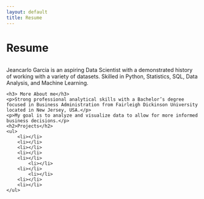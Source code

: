 ```yaml
---
layout: default
title: Resume
---
```


<div class="post">
	<h1 class="pageTitle">Resume</h1>
	<img src="{{ '/assets/img/touring.jpg' }}" alt="">
	<p class="intro">Jeancarlo Garcia is an aspiring Data Scientist with a demonstrated history of working with a variety of datasets. Skilled in Python, Statistics, SQL, Data Analysis, and Machine Learning.</p>
	
	<h3> More About me</h3>
	<p>Strong professional analytical skills with a Bachelor’s degree focused in Business Administration from Fairleigh Dickinson University located in New Jersey, USA.</p>
	<p>My goal is to analyze and visualize data to allow for more informed business decisions.</p>
	<h2>Projects</h2>
	<ul>
		<li></li>
  		<li></li>
  		<li></li>
  		<li></li>
  		<li></li>
      		<li></li>
  		<li></li>
      		<li></li>
  		<li></li>
  		<li></li>
  	</ul>
</div>
